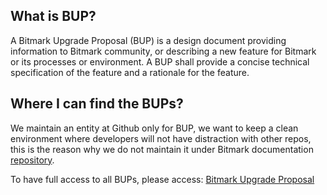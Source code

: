 ## What is BUP?
A Bitmark Upgrade Proposal (BUP) is a design document providing
information to Bitmark community, or describing a new feature for
Bitmark or its processes or environment. A BUP shall provide a
concise technical specification of the feature and a rationale for the
feature.

## Where I can find the BUPs?
We maintain an entity at Github only for BUP, we want to keep a clean 
environment where developers will not have distraction with other
repos, this is the reason why we do not maintain it under
Bitmark documentation [repository](https://github.com/bitmark-inc/docs).

To have full access to all BUPs, please access: [Bitmark Upgrade Proposal](https://github.com/bitmark-property-system/bups)
